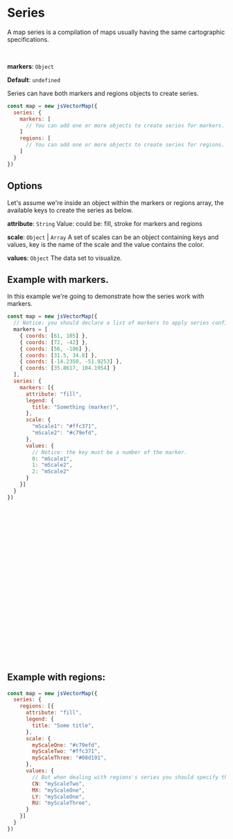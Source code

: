 # Series
A map series is a compilation of maps usually having the same cartographic specifications.

<br>

**markers**: `Object`

**Default**: `undefined`

Series can have both markers and regions objects to create series.

```js
const map = new jsVectorMap({ 
  series: {
    markers: [
      // You can add one or more objects to create series for markers.
    ]
    regions: [
      // You can add one or more objects to create series for regions.
    ]
  }
})
```


## Options
Let's assume we're inside an object within the markers or regions array, the available keys to create the series as below.

**attribute**: `String`
Value: could be: fill, stroke for markers and regions

**scale**: `Object` | `Array`
A set of scales can be an object containing keys and values, key is the name of the scale and the value contains the color.

**values**: `Object`
The data set to visualize.


##  Example with markers.
In this example we're going to demonstrate how the series work with markers.

```js
const map = new jsVectorMap({
  // Notice: you should declare a list of markers to apply series configuration.
  markers = [
    { coords: [61, 105] },
    { coords: [72, -42] },
    { coords: [56, -106] },
    { coords: [31.5, 34.8] },
    { coords: [-14.2350, -51.9253] },
    { coords: [35.8617, 104.1954] }
  ],
  series: {
    markers: [{
      attribute: "fill",
      legend: {
        title: "Something (marker)",
      },
      scale: {
        "mScale1": "#ffc371",
        "mScale2": "#c79efd",
      },
      values: {
        // Notice: the key must be a number of the marker.
        0: "mScale1",
        1: "mScale2",
        2: "mScale2"
      }
    }]
  }
})
```

<div class="map-example" data-config-uid='seriesMarkersExample' style="height: 350px"></div>

## Example with regions:

```js
const map = new jsVectorMap({
  series: {
    regions: [{
      attribute: "fill",
      legend: {
        title: "Some title",
      },
      scale: {
        myScaleOne: "#c79efd",
        myScaleTwo: "#ffc371",
        myScaleThree: "#08d191",
      },
      values: {
        // But when dealing with regions's series you should specify the region key.
        CN: "myScaleTwo",
        MX: "myScaleOne",
        LY: "myScaleOne",
        RU: "myScaleThree",
      }
    }]
  }
})
```

<div class="map-example" data-config-uid="seriesRegionsExample" style="height: 350px;"></div>
